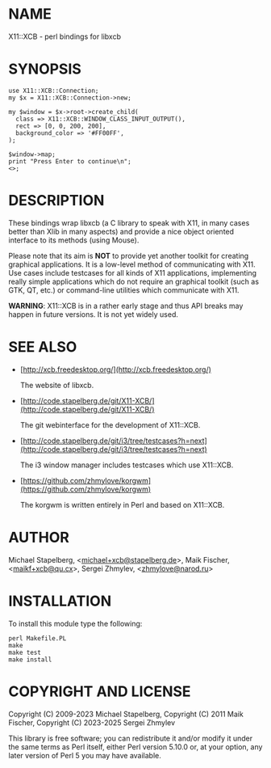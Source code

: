 # NAME

X11::XCB - perl bindings for libxcb

# SYNOPSIS

    use X11::XCB::Connection;
    my $x = X11::XCB::Connection->new;

    my $window = $x->root->create_child(
      class => X11::XCB::WINDOW_CLASS_INPUT_OUTPUT(),
      rect => [0, 0, 200, 200],
      background_color => '#FF00FF',
    );

    $window->map;
    print "Press Enter to continue\n";
    <>;

# DESCRIPTION

These bindings wrap libxcb (a C library to speak with X11, in many cases better
than Xlib in many aspects) and provide a nice object oriented interface to its
methods (using Mouse).

Please note that its aim is **NOT** to provide yet another toolkit for creating
graphical applications. It is a low-level method of communicating with X11. Use
cases include testcases for all kinds of X11 applications, implementing really
simple applications which do not require an graphical toolkit (such as GTK, QT,
etc.) or command-line utilities which communicate with X11.

**WARNING**: X11::XCB is in a rather early stage and thus API breaks may happen
in future versions. It is not yet widely used.

# SEE ALSO

- [http://xcb.freedesktop.org/](http://xcb.freedesktop.org/)

    The website of libxcb.

- [http://code.stapelberg.de/git/X11-XCB/](http://code.stapelberg.de/git/X11-XCB/)

    The git webinterface for the development of X11::XCB.

- [http://code.stapelberg.de/git/i3/tree/testcases?h=next](http://code.stapelberg.de/git/i3/tree/testcases?h=next)

    The i3 window manager includes testcases which use X11::XCB.

- [https://github.com/zhmylove/korgwm](https://github.com/zhmylove/korgwm)

    The korgwm is written entirely in Perl and based on X11::XCB.

# AUTHOR

Michael Stapelberg, &lt;michael+xcb@stapelberg.de>,
Maik Fischer, &lt;maikf+xcb@qu.cx>,
Sergei Zhmylev, &lt;zhmylove@narod.ru>

# INSTALLATION

To install this module type the following:

    perl Makefile.PL
    make
    make test
    make install

# COPYRIGHT AND LICENSE

Copyright (C) 2009-2023 Michael Stapelberg,
Copyright (C) 2011 Maik Fischer,
Copyright (C) 2023-2025 Sergei Zhmylev

This library is free software; you can redistribute it and/or modify
it under the same terms as Perl itself, either Perl version 5.10.0 or,
at your option, any later version of Perl 5 you may have available.
